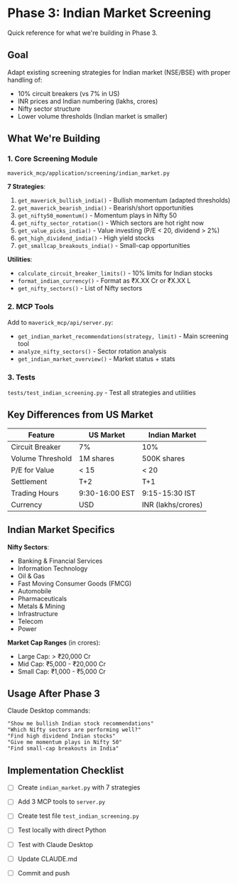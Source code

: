 # Phase 3: Indian Market Screening

Quick reference for what we're building in Phase 3.

## Goal
Adapt existing screening strategies for Indian market (NSE/BSE) with proper handling of:
- 10% circuit breakers (vs 7% in US)
- INR prices and Indian numbering (lakhs, crores)
- Nifty sector structure
- Lower volume thresholds (Indian market is smaller)

## What We're Building

### 1. Core Screening Module
`maverick_mcp/application/screening/indian_market.py`

**7 Strategies**:
1. `get_maverick_bullish_india()` - Bullish momentum (adapted thresholds)
2. `get_maverick_bearish_india()` - Bearish/short opportunities
3. `get_nifty50_momentum()` - Momentum plays in Nifty 50
4. `get_nifty_sector_rotation()` - Which sectors are hot right now
5. `get_value_picks_india()` - Value investing (P/E < 20, dividend > 2%)
6. `get_high_dividend_india()` - High yield stocks
7. `get_smallcap_breakouts_india()` - Small-cap opportunities

**Utilities**:
- `calculate_circuit_breaker_limits()` - 10% limits for Indian stocks
- `format_indian_currency()` - Format as ₹X.XX Cr or ₹X.XX L
- `get_nifty_sectors()` - List of Nifty sectors

### 2. MCP Tools
Add to `maverick_mcp/api/server.py`:
- `get_indian_market_recommendations(strategy, limit)` - Main screening tool
- `analyze_nifty_sectors()` - Sector rotation analysis
- `get_indian_market_overview()` - Market status + stats

### 3. Tests
`tests/test_indian_screening.py` - Test all strategies and utilities

## Key Differences from US Market

| Feature | US Market | Indian Market |
|---------|-----------|---------------|
| Circuit Breaker | 7% | 10% |
| Volume Threshold | 1M shares | 500K shares |
| P/E for Value | < 15 | < 20 |
| Settlement | T+2 | T+1 |
| Trading Hours | 9:30-16:00 EST | 9:15-15:30 IST |
| Currency | USD | INR (lakhs/crores) |

## Indian Market Specifics

**Nifty Sectors**:
- Banking & Financial Services
- Information Technology
- Oil & Gas
- Fast Moving Consumer Goods (FMCG)
- Automobile
- Pharmaceuticals
- Metals & Mining
- Infrastructure
- Telecom
- Power

**Market Cap Ranges** (in crores):
- Large Cap: > ₹20,000 Cr
- Mid Cap: ₹5,000 - ₹20,000 Cr
- Small Cap: ₹1,000 - ₹5,000 Cr

## Usage After Phase 3

Claude Desktop commands:
```
"Show me bullish Indian stock recommendations"
"Which Nifty sectors are performing well?"
"Find high dividend Indian stocks"
"Give me momentum plays in Nifty 50"
"Find small-cap breakouts in India"
```

## Implementation Checklist
- [ ] Create `indian_market.py` with 7 strategies
- [ ] Add 3 MCP tools to `server.py`
- [ ] Create test file `test_indian_screening.py`
- [ ] Test locally with direct Python
- [ ] Test with Claude Desktop
- [ ] Update CLAUDE.md
- [ ] Commit and push

